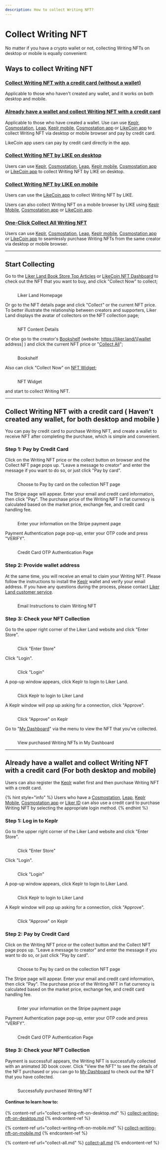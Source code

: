 ```yaml
---
description: How to collect Writing NFT?
---
```


# Collect Writing NFT

No matter if you have a crypto wallet or not, collecting Writing NFTs on desktop or mobile is equally convenient:

## Ways to collect Writing NFT

### [Collect Writing NFT with a credit card (without a wallet)](./#collect-writing-nft-with-a-credit-card-havent-created-any-wallet-for-both-desktop-and-mobile)

Applicable to those who haven't created any wallet, and it works on both desktop and mobile.

### [Already have a wallet and collect Writing NFT with a credit card](./#already-have-a-wallet-and-collect-writing-nft-with-a-credit-card-for-both-desktop-and-mobile)

Applicable to those who have created a wallet. Use can use [Keplr](../../../general-guides/wallet/keplr/), [Cosmostation](../../../general-guides/wallet/cosmostation/), [Leap](../../../general-guides/wallet/leap/), [Keplr mobile](../../../general-guides/wallet/keplr-mobile/), [Cosmostation app](../../../general-guides/wallet/cosmostation-app/cosmostation-app-deposit-and-send-likecoin.md) or [LikeCoin app](../../../user-guide/liker-land/download.md) to collect Writing NFT via desktop or mobile browser and pay by credit card.

LikeCoin app users can pay by credit card directly in the app.

### [Collect Writing NFT by LIKE on desktop](collect-writing-nft-on-desktop.md)

Users can use [Keplr](../../../general-guides/wallet/keplr/), [Cosmostation](../../../general-guides/wallet/cosmostation/), [Leap](../../../general-guides/wallet/leap/), [Keplr mobile](../../../general-guides/wallet/keplr-mobile/), [Cosmostation app](../../../general-guides/wallet/cosmostation-app/cosmostation-app-deposit-and-send-likecoin.md) or [LikeCoin app](../../../user-guide/liker-land/download.md) to collect Writing NFT by LIKE on desktop.

### [Collect Writing NFT by LIKE on mobile](collect-writing-nft-on-mobile.md)

Users can use the [LikeCoin app](../../../user-guide/liker-land/download.md) to collect Writing NFT by LIKE.

Users can also collect Writing NFT on a mobile browser by LIKE using [Keplr Mobile](../../../general-guides/wallet/keplr-mobile/), [Cosmostation app](../../../general-guides/wallet/cosmostation-app/) or [LikeCoin app](../../../user-guide/liker-land/download.md).

### [One-Click Collect All Writing NFT](collect-all.md)

Users can use [Keplr](../../../general-guides/wallet/keplr/), [Cosmostation](../../../general-guides/wallet/cosmostation/), [Leap](../../../general-guides/wallet/leap/), [Keplr mobile](../../../general-guides/wallet/keplr-mobile/), [Cosmostation app](../../../general-guides/wallet/cosmostation-app/cosmostation-app-deposit-and-send-likecoin.md) or [LikeCoin app](../../../user-guide/liker-land/download.md) to seamlessly purchase Writing NFTs from the same creator via desktop or mobile browser.

***

## Start Collecting

Go to the [Liker Land Book Store Top Articles](https://liker.land/en/store/articles) or [LikeCoin NFT Dashboard](tools.md) to check out the NFT that you want to buy, and click "Collect Now" to collect;

<figure><img src="../../../.gitbook/assets/Buy NFT 1-en.png" alt=""><figcaption><p>Liker Land Homepage</p></figcaption></figure>

Or go to the NFT details page and click "Collect" or the current NFT price. To better illustrate the relationship between creators and supporters, Liker Land displays the avatar of collectors on the NFT collection page;

<figure><img src="../../../.gitbook/assets/Buy NFT 2-en.png" alt=""><figcaption><p>NFT Content Details</p></figcaption></figure>

Or else go to the creator's [Bookshelf](bookshelf.md) (website: https://liker.land/\[wallet address] ) and click the current NFT price or "[Collect All](collect-all.md)";

<figure><img src="../../../.gitbook/assets/Buy NFT 3-en.png" alt=""><figcaption><p>Bookshelf</p></figcaption></figure>

Also can click "Collect Now" on [NFT Widget](nft-widget.md);

<figure><img src="../../../.gitbook/assets/Buy NFT 4-en.png" alt=""><figcaption><p>NFT Widget</p></figcaption></figure>

and start to collect Writing NFT.

***

## Collect Writing NFT with a credit card ( Haven't created any wallet, for both desktop and mobile )

You can pay by credit card to purchase Writing NFT, and create a wallet to receive NFT after completing the purchase, which is simple and convenient.

### Step 1: Pay by Credit Card&#x20;

Click on the Writing NFT price or the collect button on browser and the Collect NFT page pops up. "Leave a message to creator" and enter the message if you want to do so, or just click "Pay by card".

<figure><img src="../../../.gitbook/assets/Buy NFT pay by card 1-en.png" alt=""><figcaption><p>Choose to Pay by card on the collection NFT page</p></figcaption></figure>

The Stripe page will appear. Enter your email and credit card information, then click "Pay". The purchase price of the Writing NFT in fiat currency is calculated based on the market price, exchange fee, and credit card handling fee.

<figure><img src="../../../.gitbook/assets/pay by card 2.png" alt=""><figcaption><p>Enter your information on the Stripe payment page</p></figcaption></figure>

Payment Authentication page pop-up, enter your OTP code and press "VERIFY".

<figure><img src="../../../.gitbook/assets/pay by card 3.png" alt=""><figcaption><p>Credit Card OTP Authentication Page</p></figcaption></figure>

### Step 2: Provide wallet address

At the same time, you will receive an email to claim your Writing NFT. Please follow the instructions to install the [Keplr](../../../general-guides/wallet/keplr/) wallet and verify your email address. If you have any questions during the process, please contact [Liker Land customer service](https://go.crisp.chat/chat/embed/?website\_id=5c009125-5863-4059-ba65-43f177ca33f7).

<figure><img src="../../../.gitbook/assets/pay by card 5.png" alt=""><figcaption><p>Email Instructions to claim Writing NFT</p></figcaption></figure>

### Step 3: Check your NFT Collection

Go to the upper right corner of the Liker Land website and click "Enter Store".

<figure><img src="../../../.gitbook/assets/Buy NFT Connect 1-en.png" alt=""><figcaption><p> Click "Enter Store"</p></figcaption></figure>

Click "Login".

<figure><img src="../../../.gitbook/assets/Buy NFT Connect 2-en.png" alt=""><figcaption><p>Click "Login"</p></figcaption></figure>

A pop-up window appears, click Keplr to login to Liker Land.

<figure><img src="../../../.gitbook/assets/Buy NFT Connect 3-en.png" alt=""><figcaption><p>Click Keplr to login to Liker Land</p></figcaption></figure>

A Keplr window will pop up asking for a connection, click "Approve".

<figure><img src="../../../.gitbook/assets/Buy NFT Connect 4.png" alt=""><figcaption><p>Click "Approve" on Keplr</p></figcaption></figure>

Go to "[My Dashboard](https://liker.land/en/dashboard?tab=collected)" via the menu to view the NFT that you've collected.

<figure><img src="../../../.gitbook/assets/Buy NFT pay by card 7-en.png" alt=""><figcaption><p>View purchased Writing NFTs in My Dashboard</p></figcaption></figure>

***

## Already have a wallet and collect Writing NFT with a credit card (For both desktop and mobile)

Users can also register the [Keplr](../../../general-guides/wallet/keplr/) wallet first and then purchase Writing NFT with a credit card.

{% hint style="info" %}
Users who have a [Cosmostation](../../../general-guides/wallet/cosmostation/), [Leap](../../../general-guides/wallet/leap/), [Keplr Mobile](../../../general-guides/wallet/keplr-mobile/), [Cosmostation app](../../../general-guides/wallet/cosmostation-app/) or [Liker ID](../../../user-guide/liker-land/download.md) can also use a credit card to purchase Writing NFT by selecting the appropriate login method.
{% endhint %}

### Step 1: Log in to Keplr

Go to the upper right corner of the Liker Land website and click "Enter Store".

<figure><img src="../../../.gitbook/assets/Buy NFT Connect 1-en.png" alt=""><figcaption><p> Click "Enter Store"</p></figcaption></figure>

Click "Login".

<figure><img src="../../../.gitbook/assets/Buy NFT Connect 2-en.png" alt=""><figcaption><p>Click "Login"</p></figcaption></figure>

A pop-up window appears, click Keplr to login to Liker Land.

<figure><img src="../../../.gitbook/assets/Buy NFT Connect 3-en.png" alt=""><figcaption><p>Click Keplr to login to Liker Land</p></figcaption></figure>

A Keplr window will pop up asking for a connection, click "Approve".

<figure><img src="../../../.gitbook/assets/Buy NFT Connect 4.png" alt=""><figcaption><p>Click "Approve" on Keplr</p></figcaption></figure>

### Step 2: Pay by Credit Card&#x20;

Click on the Writing NFT price or the collect button and the Collect NFT page pops up. "Leave a message to creator" and enter the message if you want to do so, or just click "Pay by card".

<figure><img src="../../../.gitbook/assets/Buy NFT pay by card with Keplr-en.png" alt=""><figcaption><p>Choose to Pay by card on the collection NFT page</p></figcaption></figure>

The Stripe page will appear. Enter your email and credit card information, then click "Pay". The purchase price of the Writing NFT in fiat currency is calculated based on the market price, exchange fee, and credit card handling fee.

<figure><img src="../../../.gitbook/assets/Buy NFT 17.png" alt=""><figcaption><p>Enter your information on the Stripe payment page</p></figcaption></figure>

Payment Authentication page pop-up, enter your OTP code and press "VERIFY".

<figure><img src="../../../.gitbook/assets/Buy NFT 18.png" alt=""><figcaption><p>Credit Card OTP Authentication Page</p></figcaption></figure>

### Step 3: Check your NFT Collection

Payment is successful! appears, the Writing NFT is successfully collected with an animated 3D book cover. Click "View the NFT" to see the details of the NFT purchased or you can go to [My Dashboard](dashboard.md) to check out the NFT that you have collected.

<figure><img src="../../../.gitbook/assets/Buy NFT Finish-en.png" alt=""><figcaption><p>Successfully purchased Writing NFT</p></figcaption></figure>

#### Continue to learn how to:

{% content-ref url="collect-writing-nft-on-desktop.md" %}
[collect-writing-nft-on-desktop.md](collect-writing-nft-on-desktop.md)
{% endcontent-ref %}

{% content-ref url="collect-writing-nft-on-mobile.md" %}
[collect-writing-nft-on-mobile.md](collect-writing-nft-on-mobile.md)
{% endcontent-ref %}

{% content-ref url="collect-all.md" %}
[collect-all.md](collect-all.md)
{% endcontent-ref %}
